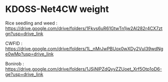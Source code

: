 # KDOSS-Net4CW weight
Rice seedling and weed : https://drive.google.com/drive/folders/1Fkvs6uR61GtwTn1jw2Al282r4CX7ztgn?usp=drive_link

CWFID : https://drive.google.com/drive/folders/1L_nMrJwPBUox0wXDy2VuI39wdNge0wMp?usp=drive_link

Bonirob : https://drive.google.com/drive/folders/1JSjNlPZdQyvZZUoet_Xrf5Otp1oD6-ge?usp=drive_link

